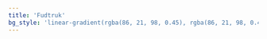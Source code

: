 ```yaml
---
title: 'Fudtruk'
bg_style: 'linear-gradient(rgba(86, 21, 98, 0.45), rgba(86, 21, 98, 0.45)), url(https://s3-us-west-2.amazonaws.com/s.cdpn.io/481345/ghawk_3.jpg)'
---
```

